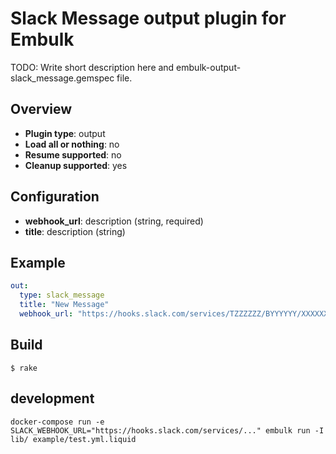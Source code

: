 # Slack Message output plugin for Embulk

TODO: Write short description here and embulk-output-slack_message.gemspec file.

## Overview

* **Plugin type**: output
* **Load all or nothing**: no
* **Resume supported**: no
* **Cleanup supported**: yes

## Configuration

- **webhook_url**: description (string, required)
- **title**: description (string)

## Example

```yaml
out:
  type: slack_message
  title: "New Message"
  webhook_url: "https://hooks.slack.com/services/TZZZZZZ/BYYYYYY/XXXXXXXXXXXXXXXXX"
```


## Build

```
$ rake
```
## development

```
docker-compose run -e SLACK_WEBHOOK_URL="https://hooks.slack.com/services/..." embulk run -I lib/ example/test.yml.liquid
```
